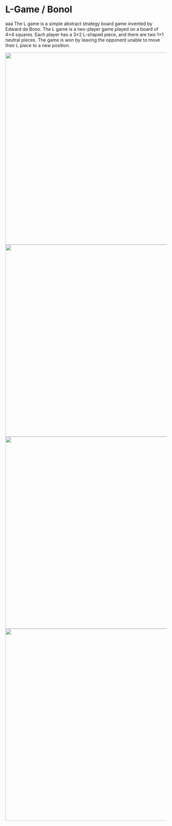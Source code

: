 # L-Game / Bonol
aaa
The L game is a simple abstract strategy board game invented by Edward de Bono. The L game is a two-player game played on a board of 4×4 squares. Each player has a 3×2 L-shaped piece, and there are two 1×1 neutral pieces. The game is won by leaving the opponent unable to move their L piece to a new position.

<img width="600" src="https://github.com/andreihaivas6/L-Game-Bonol/blob/master/bonol/q1.png">

<img width="600" src="https://github.com/andreihaivas6/L-Game-Bonol/blob/master/bonol/q2.png">

<img width="600" src="https://github.com/andreihaivas6/L-Game-Bonol/blob/master/bonol/q3.png">

<img width="600" src="https://github.com/andreihaivas6/L-Game-Bonol/blob/master/bonol/q4.png">

